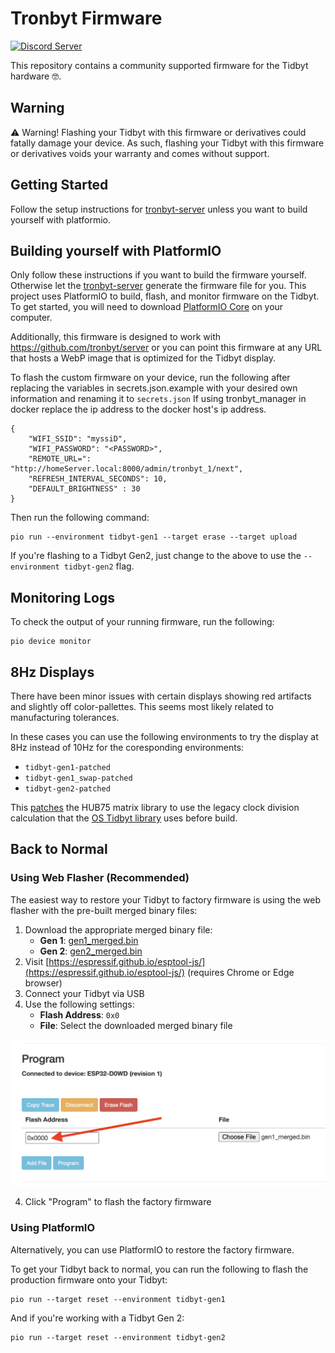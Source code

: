 # Tronbyt Firmware

[![Discord Server](https://img.shields.io/discord/928484660785336380?style=flat-square)]([https://discord.gg/r45MXG4kZc](https://discord.gg/nKDErHGmU7))

This repository contains a community supported firmware for the Tidbyt hardware 🤓.

## Warning

⚠️ Warning! Flashing your Tidbyt with this firmware or derivatives could fatally
damage your device. As such, flashing your Tidbyt with this firmware or
derivatives voids your warranty and comes without support.

## Getting Started

Follow the setup instructions for [tronbyt-server][3] unless you want to build yourself with platformio.

## Building yourself with PlatformIO

Only follow these instructions if you want to build the firmware yourself. Otherwise let the [tronbyt-server][3] generate the firmware file for you.
This project uses PlatformIO to build, flash, and monitor firmware on the Tidbyt.
To get started, you will need to download [PlatformIO Core][2] on your computer.

Additionally, this firmware is designed to work with https://github.com/tronbyt/server or
you can point this firmware at any URL that hosts a WebP image that is optimized for the Tidbyt display.

To flash the custom firmware on your device, run the following after replacing
the variables in secrets.json.example with your desired own information and renaming it to `secrets.json`
If using tronbyt_manager in docker replace the ip address to the docker host's ip address.

```
{
    "WIFI_SSID": "myssiD",
    "WIFI_PASSWORD": "<PASSWORD>",
    "REMOTE_URL=": "http://homeServer.local:8000/admin/tronbyt_1/next",
    "REFRESH_INTERVAL_SECONDS": 10,
    "DEFAULT_BRIGHTNESS" : 30
}
```

Then run the following command:

```
pio run --environment tidbyt-gen1 --target erase --target upload
```

If you're flashing to a Tidbyt Gen2, just change to the above to use
the `--environment tidbyt-gen2` flag.

## Monitoring Logs

To check the output of your running firmware, run the following:

```
pio device monitor
```

## 8Hz Displays

There have been minor issues with certain displays showing red artifacts and slightly off color-pallettes. This seems most likely related to manufacturing tolerances.

In these cases you can use the following environments to try the display at 8Hz instead of 10Hz for the coresponding environments:

- `tidbyt-gen1-patched`
- `tidbyt-gen1_swap-patched`
- `tidbyt-gen2-patched`

This [patches](extra_scripts/patch_i2s_divider.py) the HUB75 matrix library to use the legacy clock division calculation that the [OS Tidbyt library](https://github.com/tidbyt/ESP32-HUB75-MatrixPanel-I2S-DMA/blob/8f284afe7ba4ff369a4427121338e1673026320e/esp32_i2s_parallel_dma.c#L163) uses before build.

## Back to Normal

### Using Web Flasher (Recommended)

The easiest way to restore your Tidbyt to factory firmware is using the web flasher with the pre-built merged binary files:

1. Download the appropriate merged binary file:
   - **Gen 1**: [gen1_merged.bin](https://github.com/tronbyt/firmware-esp32/raw/main/reset/gen1_merged.bin)
   - **Gen 2**: [gen2_merged.bin](https://github.com/tronbyt/firmware-esp32/raw/main/reset/gen2_merged.bin)
2. Visit [https://espressif.github.io/esptool-js/](https://espressif.github.io/esptool-js/) (requires Chrome or Edge browser)
3. Connect your Tidbyt via USB
4. Use the following settings:
   - **Flash Address**: `0x0`
   - **File**: Select the downloaded merged binary file

![Web Flasher Settings](docs/assets/web_flasher_settings.png)

4. Click "Program" to flash the factory firmware

### Using PlatformIO

Alternatively, you can use PlatformIO to restore the factory firmware.

To get your Tidbyt back to normal, you can run the following to flash the
production firmware onto your Tidbyt:

```
pio run --target reset --environment tidbyt-gen1
```

And if you're working with a Tidbyt Gen 2:

```
pio run --target reset --environment tidbyt-gen2
```

[1]: https://github.com/tidbyt/pixlet
[2]: https://docs.platformio.org/en/latest/core/installation/index.html
[3]: https://github.com/tronbyt/server
